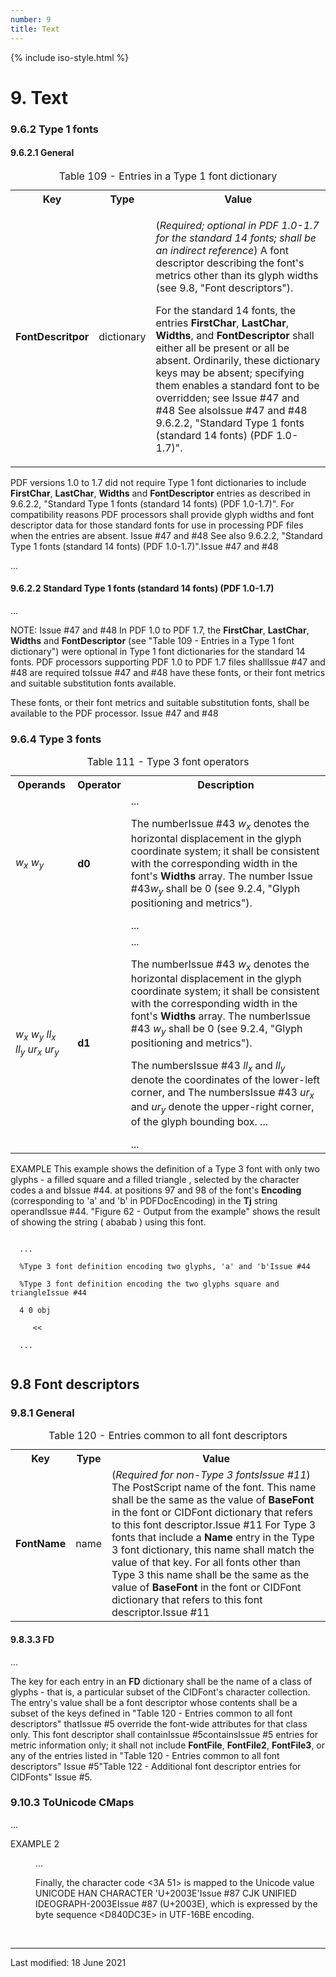 ```yaml
---
number: 9
title: Text
---
```



<html lang="en">
<head>
<meta charset="UTF-8">
<title>ISO 32000-2:2020 Clause 9: Text</title>
{% include iso-style.html %}
</head>
<body>


<div class="iso32000">


<h1>9. Text</h1>


<h3>9.6.2 Type 1 fonts</h3>


<h4>9.6.2.1 General</h4>


<table>
  <caption>Table 109 - Entries in a Type 1 font dictionary</caption>
  <tr>
    <th>Key</th>
    <th>Type</th>
    <th>Value</th>
  </tr>
  <tr>
    <td><b>FontDescritpor</b></td>
    <td>dictionary</td>
    <td>
    <p>(<i>Required; optional in PDF 1.0-1.7 for the standard 14 fonts; shall be an indirect reference</i>) A font descriptor describing the
    font's metrics other than its glyph widths (see 9.8, "Font descriptors").</p>
    <p><span class="deleted-text">For the standard 14 fonts, the entries <b>FirstChar</b>, <b>LastChar</b>, <b>Widths</b>, and <b>FontDescriptor</b> shall either all be
    present or all be absent. Ordinarily, these dictionary keys may be absent; specifying them enables a standard font to be overridden; see<span class="deleted-tooltiptext">
    Issue #47 and #48</span></span> <span class="new-text">See also<span class="new-tooltiptext">Issue #47 and #48</span></span> 9.6.2.2, "Standard Type 1 fonts (standard 14 fonts) (PDF 1.0-1.7)".</p>
    </td>
  </tr>
</table>


<p>
<span class="deleted-text">
PDF versions 1.0 to 1.7 did not require Type 1 font dictionaries to include <b>FirstChar</b>, <b>LastChar</b>, <b>Widths</b> and <b>FontDescriptor</b> entries
as described in 9.6.2.2, "Standard Type 1 fonts (standard 14 fonts) (PDF 1.0-1.7)". For compatibility reasons PDF processors shall provide glyph widths and font
descriptor data for those standard fonts for use in processing PDF files when the entries are absent.
<span class="deleted-tooltiptext">Issue #47 and #48</span></span>
<span class="new-text">See also 9.6.2.2, "Standard Type 1 fonts (standard 14 fonts) (PDF 1.0-1.7)".<span class="new-tooltiptext">Issue #47 and #48</span></span>
</p>


...<br/>


<h4>9.6.2.2 Standard Type 1 fonts (standard 14 fonts) (PDF 1.0-1.7)</h4>

...<br/>

<p>
<span class="new-text">NOTE: <span class="new-tooltiptext">Issue #47 and #48</span></span>
In PDF 1.0 to PDF 1.7, the <b>FirstChar</b>, <b>LastChar</b>, <b>Widths</b> and <b>FontDescriptor</b> (see "Table 109 - Entries in a Type 1 font dictionary") were
optional in Type 1 font dictionaries for the standard 14 fonts. PDF processors supporting PDF 1.0 to PDF 1.7 files
<span class="deleted-text">shall<span class="deleted-tooltiptext">Issue #47 and #48</span></span>
<span class="new-text">are required to<span class="new-tooltiptext">Issue #47 and #48</span></span>
have these fonts, or their font metrics and suitable substitution fonts available.</p>

<p><span class="deleted-text">These fonts, or their font metrics and suitable substitution fonts, shall be available to the PDF processor.
<span class="deleted-tooltiptext">Issue #47 and #48</span></span></p>


<h3>9.6.4 Type 3 fonts</h3>


<table>
  <caption>Table 111 - Type 3 font operators</caption>
  <tr>
    <th>Operands</th>
    <th>Operator</th>
    <th>Description</th>
  </tr>
  <tr>
    <td><i>w<sub>x</sub> w<sub>y</sub></i></td>
    <td><b>d0</b></td>
    <td>
    ...<br/>
    <p>
    <span class="new-text">The number<span class="new-tooltiptext">Issue #43</span></span> <i>w<sub>x</sub></i> denotes the horizontal displacement in the glyph coordinate system; it shall be consistent with the corresponding width in the font's
    <b>Widths</b> array. <span class="new-text">The number <span class="new-tooltiptext">Issue #43</span></span><i>w<sub>y</sub></i> shall be 0 (see 9.2.4, "Glyph positioning and metrics").
    </p>
    ...<br/>
    </td>
  </tr>
  <tr>
    <td><i>w<sub>x</sub> w<sub>y</sub> ll<sub>x</sub> ll<sub>y</sub> ur<sub>x</sub> ur<sub>y</sub></i></td>
    <td><b>d1</b></td>
    <td>
    ...<br/>
    <p>
    <span class="new-text">The number<span class="new-tooltiptext">Issue #43</span></span> <i>w<sub>x</sub></i> denotes the horizontal displacement in the glyph coordinate system; it shall be consistent with the corresponding width in the font's
    <b>Widths</b> array. <span class="new-text">The number<span class="new-tooltiptext">Issue #43</span></span> <i>w<sub>y</sub></i> shall be 0 (see 9.2.4, "Glyph positioning and metrics").
    </p>
    <p>
    <span class="new-text">The numbers<span class="new-tooltiptext">Issue #43</span></span> <i>ll<sub>x</sub></i> and <i>ll<sub>y</sub></i> denote the coordinates of the lower-left corner,
    and <span class="new-text">The numbers<span class="new-tooltiptext">Issue #43</span></span> <i>ur<sub>x</sub></i> and <i>ur<sub>y</sub></i> denote the upper-right corner, of the glyph bounding box. ...
    </p>
    ...<br/>
    </td>
  </tr>
</table>

<p>EXAMPLE
This example shows the definition of a Type 3 font with only two glyphs - a filled square and a filled triangle
<span class="deleted-text">, selected by the character codes a and b<span class="deleted-tooltiptext">Issue #44</span></span>.
<span class="new-text">at positions 97 and 98 of the font's <b>Encoding</b> (corresponding to 'a' and 'b' in PDFDocEncoding) in the <b>Tj</b> string operand<span class="new-tooltiptext">Issue #44</span></span>.
"Figure 62 - Output from the example" shows the result of showing the string ( ababab ) using this font.
</p>

<code>
  ...<br/>
  <span class="deleted-text">%Type 3 font definition encoding two glyphs, 'a' and 'b'<span class="deleted-tooltiptext">Issue #44</span></span><br/>
  <span class="new-text">%Type 3 font definition encoding the two glyphs square and triangle<span class="new-tooltiptext">Issue #44</span></span><br/>
  4 0 obj<br/>
  &nbsp;&nbsp;&nbsp;&lt;&lt;<br/>
  ...<br/>
</code>


<h2>9.8 Font descriptors</h2>


<h3>9.8.1 General</h3>


<table>
  <caption>Table 120 - Entries common to all font descriptors</caption>
  <tr>
    <th>Key</th>
    <th>Type</th>
    <th>Value</th>
  </tr>
  <tr>
    <td><b>FontName</b></td>
    <td>name</td>
    <td>
    (<i>Required <span class="new-text">for non-Type 3 fonts<span class="new-tooltiptext">Issue #11</span></span></i>)
    The PostScript name of the font. <span class="deleted-text">This name shall be the same as the value of <b>BaseFont</b>
    in the font or CIDFont dictionary that refers to this font descriptor.<span class="deleted-tooltiptext">Issue #11</span></span>
    <span class="new-text">For Type 3 fonts that include a <b>Name</b> entry in the Type 3 font dictionary, this name shall match
    the value of that key. For all fonts other than Type 3 this name shall be the same as the value of <b>BaseFont</b> in the font
    or CIDFont dictionary that refers to this font descriptor.<span class="new-tooltiptext">Issue #11</span></span>
    </td>
  </tr>
</table>


<h4>9.8.3.3 FD</h4>


<p>...</p>

<p>
The key for each entry in an <b>FD</b> dictionary shall be the name of a class of glyphs - that is, a particular subset of the CIDFont's
character collection. The entry's value shall be a font descriptor whose contents shall <span class="new-text">be a subset of the keys defined
in "Table 120 - Entries common to all font descriptors" that<span class="new-tooltiptext">Issue #5</span></span> override the font-wide attributes for that
class only. This font descriptor <span class="deleted-text">shall contain<span class="deleted-tooltiptext">Issue #5</span></span><span class="new-text">contains<span
class="new-tooltiptext">Issue #5</span></span> entries for metric information only; it shall not include <b>FontFile</b>, <b>FontFile2</b>,
<b>FontFile3</b>, or any of the entries listed in <span class="deleted-text">"Table 120 - Entries common to all font descriptors"
<span class="deleted-tooltiptext">Issue #5</span></span><span class="new-text">"Table 122 - Additional font descriptor entries for CIDFonts"
<span class="new-tooltiptext">Issue #5</span></span>.
</p>

<h3>9.10.3 ToUnicode CMaps</h3>

<p>...</p>
<p>EXAMPLE 2</p>
<p style="margin-left: 40px;">...</p>
<p style="margin-left: 40px;">Finally, the character code &lt;3A 51&gt; is mapped to the Unicode value
<span class="deleted-text">UNICODE HAN CHARACTER 'U+2003E'<span class="deleted-tooltiptext">Issue #87</span></span>
<span class="new-text">CJK UNIFIED IDEOGRAPH-2003E<span class="new-tooltiptext">Issue #87</span></span>
(U+2003E), which is expressed by the byte sequence &lt;D840DC3E&gt; in UTF-16BE encoding.
</p>


</div>


<br/><hr>
<p class="footnote">Last modified: 18 June 2021</p>

</body>
</html>
